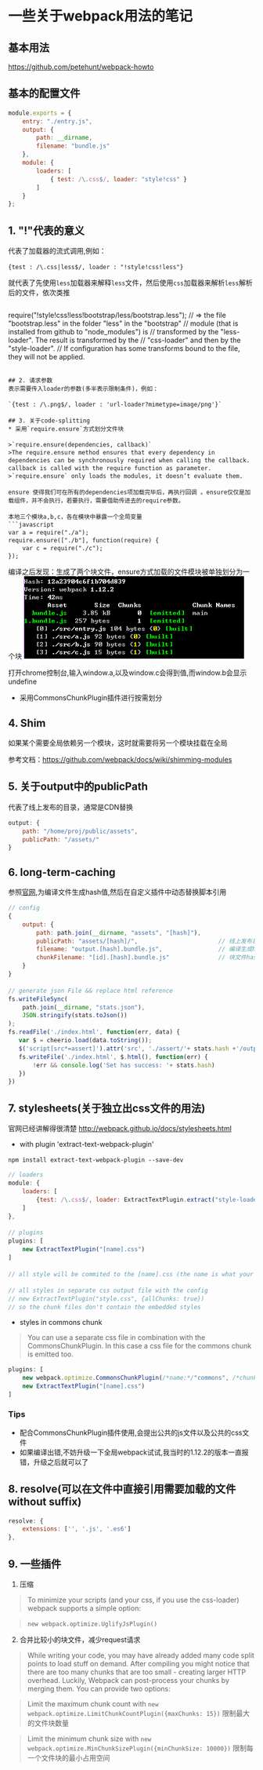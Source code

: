 # 一些关于webpack用法的笔记

## 基本用法
<https://github.com/petehunt/webpack-howto>

## 基本的配置文件

```javascript
module.exports = {
    entry: "./entry.js",
    output: {
        path: __dirname,
        filename: "bundle.js"
    },
    module: {
        loaders: [
            { test: /\.css$/, loader: "style!css" }
        ]
    }
};
```

## 1. "!"代表的意义
代表了加载器的流式调用,例如：

`{test : /\.css|less$/, loader : "!style!css!less"}`

就代表了先使用`less`加载器来解释`less`文件，然后使用`css`加载器来解析`less`解析后的文件，依次类推

>```javascript
require("!style!css!less!bootstrap/less/bootstrap.less");
// => the file "bootstrap.less" in the folder "less" in the "bootstrap"
//    module (that is installed from github to "node_modules") is
//    transformed by the "less-loader". The result is transformed by the
//    "css-loader" and then by the "style-loader".
//    If configuration has some transforms bound to the file, they will not be applied.
```

## 2. 请求参数
表示需要传入loader的参数(多半表示限制条件)，例如：

`{test : /\.png$/, loader : 'url-loader?mimetype=image/png'}`

## 3. 关于code-splitting
* 采用`require.ensure`方式划分文件块

>`require.ensure(dependencies, callback)`
>The require.ensure method ensures that every dependency in dependencies can be synchronously required when calling the callback. callback is called with the require function as parameter.
>`require.ensure` only loads the modules, it doesn’t evaluate them.

ensure 使得我们可在所有的dependencies项加载完毕后，再执行回调 。ensure仅仅是加载组件，并不会执行，若要执行，需要借助传进去的require参数。

本地三个模块a,b,c，各在模块中暴露一个全局变量
```javascript
var a = require("./a");
require.ensure(["./b"], function(require) {
    var c = require("./c");
});
```
编译之后发现：生成了两个块文件，ensure方式加载的文件模块被单独划分为一个块
![ensure](./code-spliting/ensure.png)

打开chrome控制台,输入window.a,以及window.c会得到值,而window.b会显示undefine

* 采用CommonsChunkPlugin插件进行按需划分

## 4. Shim
如果某个需要全局依赖另一个模块，这时就需要将另一个模块挂载在全局

参考文档：<https://github.com/webpack/docs/wiki/shimming-modules>

## 5. 关于output中的publicPath
代表了线上发布的目录，通常是CDN替换
```javascript
output: {
    path: "/home/proj/public/assets",
    publicPath: "/assets/"
}
```

## 6. long-term-caching
参照[官网](http://webpack.github.io/docs/long-term-caching.html),为编译文件生成hash值,然后在自定义插件中动态替换脚本引用
```javascript
// config
{
    output: {
        path: path.join(__dirname, "assets", "[hash]"),
        publicPath: "assets/[hash]/",                       // 线上发布目录
        filename: "output.[hash].bundle.js",                // 编译生成hash文件名
        chunkFilename: "[id].[hash].bundle.js"              // 块文件hash
    }
}

// generate json File && replace html reference
fs.writeFileSync(
    path.join(__dirname, "stats.json"),
    JSON.stringify(stats.toJson())
);
fs.readFile('./index.html', function(err, data) {
   var $ = cheerio.load(data.toString());
   $('script[src*=assert]').attr('src', './assert/'+ stats.hash +'/output.'+ stats.hash +'.bundle.js');
   fs.writeFile('./index.html', $.html(), function(err) {
       !err && console.log('Set has success: '+ stats.hash)
   })
})
```

## 7. stylesheets(关于独立出css文件的用法)
官网已经讲解得很清楚 <http://webpack.github.io/docs/stylesheets.html>

* with plugin 'extract-text-webpack-plugin'

`npm install extract-text-webpack-plugin --save-dev`

```javascript
// loaders
module: {
    loaders: [
        {test: /\.css$/, loader: ExtractTextPlugin.extract("style-loader", "css-loader")}
    ]
},

// plugins
plugins: [
    new ExtractTextPlugin("[name].css")
]

// all style will be commited to the [name].css (the name is what your entry has been setted)

// all styles in separate css output file with the config
// new ExtractTextPlugin("style.css", {allChunks: true})
// so the chunk files don't contain the embedded styles
```

* styles in commons chunk

>You can use a separate css file in combination with the CommonsChunkPlugin. In this case a css file for the commons chunk is emitted too.

```javascript
plugins: [
    new webpack.optimize.CommonsChunkPlugin(/*name:*/"commons", /*chunks:*/"commons.js"),
    new ExtractTextPlugin("[name].css")
]
```

### Tips
* 配合CommonsChunkPlugin插件使用,会提出公共的js文件以及公共的css文件
* 如果编译出错,不妨升级一下全局webpack试试,我当时的1.12.2的版本一直报错，升级之后就可以了

## 8. resolve(可以在文件中直接引用需要加载的文件 without suffix)
```javascript
resolve: {
    extensions: ['', '.js', '.es6']
},
```
## 9. 一些插件
1. 压缩

>To minimize your scripts (and your css, if you use the css-loader) webpack supports a simple option:

>`new webpack.optimize.UglifyJsPlugin()`

2. 合并比较小的块文件，减少request请求

>While writing your code, you may have already added many code split points to load stuff on demand. After compiling you might notice that there are too many chunks that are too small - creating larger HTTP overhead. Luckily, Webpack can post-process your chunks by merging them. You can provide two options:

>Limit the maximum chunk count with `new webpack.optimize.LimitChunkCountPlugin({maxChunks: 15})` 限制最大的文件块数量

>Limit the minimum chunk size with `new webpack.optimize.MinChunkSizePlugin({minChunkSize: 10000})` 限制每一个文件块的最小占用空间
